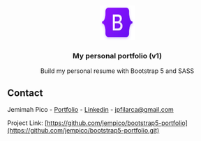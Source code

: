 <div id="top"></div>

<!-- PROJECT LOGO -->
<br />
<div align="center">
  <a href="https://github.com/jempico/bootstrap5-portfolio">
    <img src="assets/images/bootstrap-5.png" alt="Logo" width="80" height="80">
  </a>

  <h3 align="center">My personal portfolio (v1)</h3>

  <p align="center">
    Build my personal resume with Bootstrap 5 and SASS
    <br />
  </p>
</div>

<!-- CONTACT -->
## Contact

Jemimah Pico - [Portfolio](https://jempico.com) - [Linkedin](http://linkedin.com/in/jempico) - jpfilarca@gmail.com 

Project Link: [https://github.com/jempico/bootstrap5-portfolio](https://github.com/jempico/bootstrap5-portfolio.git)

